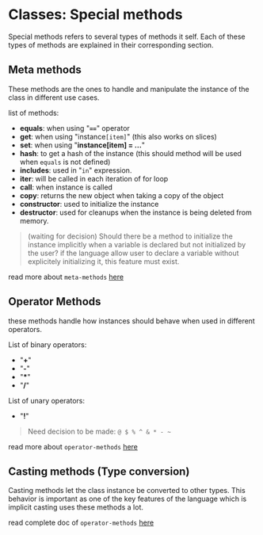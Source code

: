 # Classes: Special methods

Special methods refers to several types of methods it self.
Each of these types of methods are explained in their corresponding section.



## Meta methods

These methods are the ones to handle and manipulate the instance of the class in different use cases.

list of methods:

- **equals**: when using "**`==`**" operator
- **get**: when using "instance`[item]`" (this also works on slices)
- **set**: when using "**instance[item] = ...**"
- **hash**: to get a hash of the instance (this should method will be used when `equals` is not defined)
- **includes**: used in "`in`" expression.
- **iter**: will be called in each iteration of for loop
- **call**: when instance is called
- **copy**: returns the new object when taking a copy of the object
- **constructor**: used to initialize the instance
- **destructor**: used for cleanups when the instance is being deleted from memory.

> (waiting for decision) Should there be a method to initialize the instance implicitly when a variable is declared but not initialized by the user? if the language allow user to declare a variable without explicitely initializing it, this feature must exist.

read more about `meta-methods` [here](/docs/principals/Classes/Methods/Metas.md)



## Operator Methods

these methods handle how instances should behave when used in different operators.

List of binary operators:
- "**+**"
- "**-**"
- "**\***"
- "**/**"

List of unary operators:
- "**!**"

> Need decision to be made: `@ $ % ^ & * - ~`

read more about `operator-methods` [here](/docs/principals/Classes/Methods/Operators.md)



## Casting methods (Type conversion)

Casting methods let the class instance be converted to other types. This behavior is important as one of the key features of the language which is implicit casting uses these methods a lot.

read complete doc of `operator-methods` [here](/docs/principals/Classes/Methods/Casting.md)
